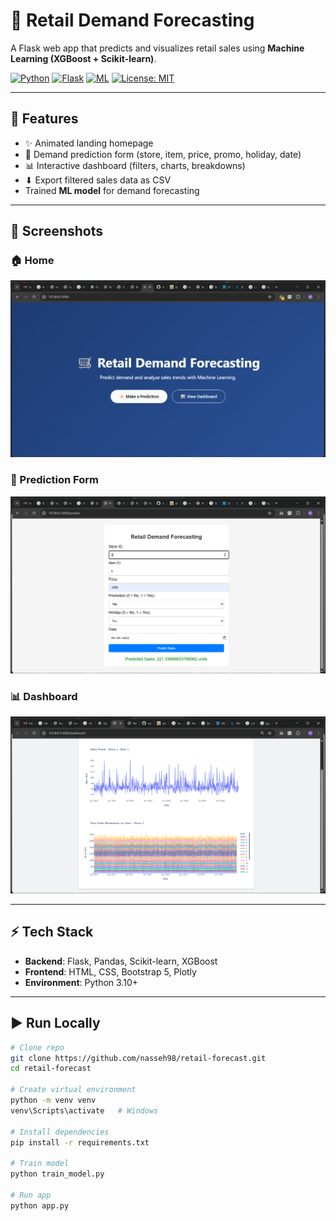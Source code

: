 # 🛒 Retail Demand Forecasting

A Flask web app that predicts and visualizes retail sales using **Machine Learning (XGBoost + Scikit-learn)**.

[![Python](https://img.shields.io/badge/Python-3.10+-blue.svg)](https://www.python.org/)
[![Flask](https://img.shields.io/badge/Flask-Web%20Framework-lightgrey.svg)](https://flask.palletsprojects.com/)
[![ML](https://img.shields.io/badge/Machine%20Learning-XGBoost%20%7C%20ScikitLearn-green)](https://scikit-learn.org/)
[![License: MIT](https://img.shields.io/badge/License-MIT-yellow.svg)](LICENSE)

---

## 🚀 Features
- ✨ Animated landing homepage
- 🔮 Demand prediction form (store, item, price, promo, holiday, date)
- 📊 Interactive dashboard (filters, charts, breakdowns)
- ⬇ Export filtered sales data as CSV
- Trained **ML model** for demand forecasting

---

## 📸 Screenshots

### 🏠 Home
![Home Page](screenshots/home.png)

### 🔮 Prediction Form
![Prediction](screenshots/prediction.png)

### 📊 Dashboard
![Dashboard](screenshots/dashboard.png)

---

## ⚡ Tech Stack
- **Backend**: Flask, Pandas, Scikit-learn, XGBoost
- **Frontend**: HTML, CSS, Bootstrap 5, Plotly
- **Environment**: Python 3.10+

---

## ▶️ Run Locally

```bash
# Clone repo
git clone https://github.com/nasseh98/retail-forecast.git
cd retail-forecast

# Create virtual environment
python -m venv venv
venv\Scripts\activate   # Windows

# Install dependencies
pip install -r requirements.txt

# Train model
python train_model.py

# Run app
python app.py


